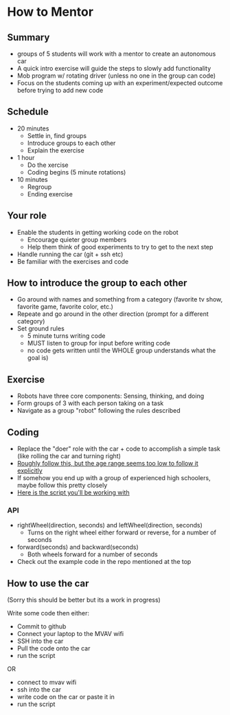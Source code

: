 # How to Mentor

## Summary
- groups of 5 students will work with a mentor to create an autonomous car
- A quick intro exercise will guide the steps to slowly add functionality
- Mob program w/ rotating driver (unless no one in the group can code)
- Focus on the students coming up with an experiment/expected outcome before trying to add new code

## Schedule
- 20 minutes
  - Settle in, find groups
  - Introduce groups to each other
  - Explain the exercise
- 1 hour
  - Do the xercise
  - Coding begins (5 minute rotations)
- 10 minutes
  - Regroup
  - Ending exercise
  
## Your role
- Enable the students in getting working code on the robot
  - Encourage quieter group members
  - Help them think of good experiments to try to get to the next step
- Handle running the car (git + ssh etc)
- Be familiar with the exercises and code
  
## How to introduce the group to each other
- Go around with names and something from a category (favorite tv show, favorite game, favorite color, etc.)
- Repeate and go around in the other direction (prompt for a different category)
- Set ground rules
  - 5 minute turns writing code
  - MUST listen to group for input before writing code
  - no code gets written until the WHOLE group understands what the goal is)

## Exercise
- Robots have three core components: Sensing, thinking, and doing
- Form groups of 3 with each person taking on a task
- Navigate as a group "robot" following the rules described

## Coding
- Replace the "doer" role with the car + code to accomplish a simple task (like rolling the car and turning right)
- [Roughly follow this, but the age range seems too low to follow it explicitly](https://github.com/sturzl/mvavlabs/blob/master/labs/The%20Three%20Components%20of%20an%20Autonomous%20Robot.md)
- If somehow you end up with a group of experienced high schoolers, maybe follow this pretty closely
- [Here is the script you'll be working with](https://github.com/MVAV/car1/blob/master/car_script.py)

### API
- rightWheel(direction, seconds)  and leftWheel(direction, seconds)
  - Turns on the right wheel either forward or reverse, for a number of seconds
- forward(seconds) and backward(seconds)
  - Both wheels forward for a number of seconds
- Check out the example code in the repo mentioned at the top

## How to use the car

(Sorry this should be better but its a work in progress)

Write some code then either:

- Commit to github
- Connect your laptop to the MVAV wifi
- SSH into the car
- Pull the code onto the car
- run the script
  
OR

  - connect to mvav wifi
  - ssh into the car
  - write code on the car or paste it in
  - run the script

